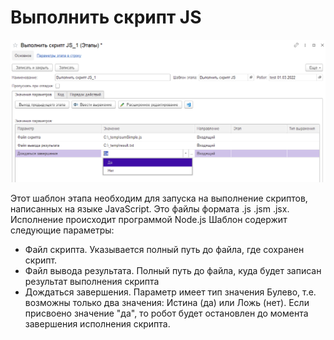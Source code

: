 # Выполнить скрипт JS

![](<../../../.gitbook/assets/Выполнить скрипт JS.png>)

Этот шаблон этапа необходим для запуска на выполнение скриптов, написанных на языке JavaScript. Это файлы формата .js  .jsm  .jsx. Исполнение происходит программой Node.js Шаблон содержит следующие параметры:

* Файл скрипта. Указывается полный путь до файла, где сохранен скрипт.
* Файл вывода результата. Полный путь до файла, куда будет записан результат выполнения скрипта
* Дождаться завершения. Параметр имеет тип значения Булево, т.е. возможны только два значения: Истина (да) или Ложь (нет). Если присвоено значение "да", то робот будет остановлен до момента завершения исполнения скрипта.
